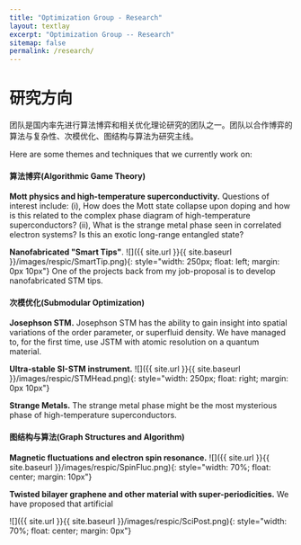 ```yaml
---
title: "Optimization Group - Research"
layout: textlay
excerpt: "Optimization Group -- Research"
sitemap: false
permalink: /research/
---
```


# 研究方向

团队是国内率先进行算法博弈和相关优化理论研究的团队之一。团队以合作博弈的算法与复杂性、次模优化、图结构与算法为研究主线。

Here are some themes and techniques that we currently work on:

#### 算法博弈(Algorithmic Game Theory)

**Mott physics and high-temperature superconductivity.** Questions of interest include: (i), How does the Mott state collapse upon doping and how is this related to the complex phase diagram of high-temperature superconductors? (ii), What is the strange metal phase seen in correlated electron systems? Is this an exotic long-range entangled state? 

**Nanofabricated "Smart Tips"**.
![]({{ site.url }}{{ site.baseurl }}/images/respic/SmartTip.png){: style="width: 250px; float: left; margin: 0px  10px"}
One of the projects back from my job-proposal is to develop nanofabricated STM tips.



#### 次模优化(Submodular Optimization)

**Josephson STM.** Josephson STM has the ability to gain insight into spatial variations of the order parameter, or superfluid density. We have managed to, for the first time, use JSTM with atomic resolution on a quantum material.

**Ultra-stable SI-STM instrument.**  ![]({{ site.url }}{{ site.baseurl }}/images/respic/STMHead.png){: style="width: 250px; float: right; margin: 0px 10px"}


**Strange Metals.** The strange metal phase might be the most mysterious phase of high-temperature superconductors. 


#### 图结构与算法(Graph Structures and Algorithm)

**Magnetic fluctuations and electron spin resonance.**
![]({{ site.url }}{{ site.baseurl }}/images/respic/SpinFluc.png){: style="width: 70%; float: center; margin: 10px"}

**Twisted bilayer graphene and other material with super-periodicities.**
We have proposed that artificial 

![]({{ site.url }}{{ site.baseurl }}/images/respic/SciPost.png){: style="width: 70%; float: center; margin: 0px"}

